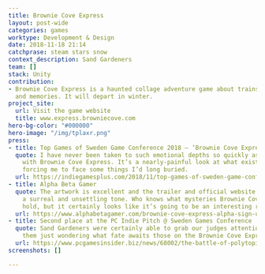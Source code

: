 ```yaml
---
title: Brownie Cove Express
layout: post-wide
categories: games
worktype: Development & Design
date: 2018-11-18 21:14
catchprase: steam stars snow
context_description: Sand Gardeners
team: []
stack: Unity
contribution:
- Brownie Cove Express is a haunted collage adventure game about trains, snow, ghosts,
  and memories. It will depart in winter.
project_site:
  url: Visit the game website
  title: www.express.browniecove.com
hero-bg-color: "#000000"
hero-image: "/img/tplaxr.png"
press:
- title: Top Games of Sweden Game Conference 2018 – ‘Brownie Cove Express’
  quote: I have never been taken to such emotional depths so quickly as I have been
    with Brownie Cove Express. It’s a nearly-painful look at what exists within ourselves,
    forcing me to face some things I’d long buried.
  url: https://indiegamesplus.com/2018/11/top-games-of-sweden-game-conference-2018-brownie-cove-express
- title: Alpha Beta Gamer
  quote: The artwork is excellent and the trailer and official website help to create
    a surreal and unsettling tone. Who knows what mysteries Brownie Cove Express will
    hold, but it certainly looks like it’s going to be an interesting ride.
  url: https://www.alphabetagamer.com/brownie-cove-express-alpha-sign-up/
- title: Second place at the PC Indie Pitch @ Sweden Games Conference
  quote: Sand Gardeners were certainly able to grab our judges attention, and leave
    them just wondering what fate awaits those on the Brownie Cove Express.
  url: https://www.pcgamesinsider.biz/news/68002/the-battle-of-polytopia-conquers-the-competition-to-take-the-pc-indie-pitch-crown-at-sweden-game-arena-18/
screenshots: []

---
```

